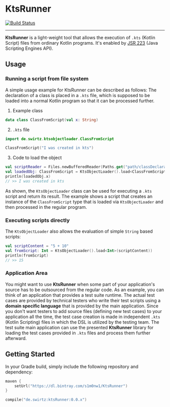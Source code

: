 # KtsRunner
[![Build Status](https://travis-ci.org/s1monw1/KtsRunner.svg?branch=master)](https://travis-ci.org/s1monw1/KtsRunner)
___
**KtsRunner** is a light-weight tool that allows the execution of `.kts` (Kotlin Script) files from ordinary Kotlin programs.
It's enabled by [JSR 223](https://www.jcp.org/en/jsr/detail?id=223) (Java Scripting Engines API).

## Usage

### Running a script from file system

A simple usage example for KtsRunner can be described as follows:
The declaration of a class is placed in a `.kts` file, which is supposed to be loaded into a normal Kotlin program so that it
can be processed further.

1. Example class
```kotlin
data class ClassFromScript(val x: String)
```

2. `.kts` file
```kotlin
import de.swirtz.ktsobjectloader.ClassFromScript

ClassFromScript("I was created in kts")
```

3. Code to load the object

```kotlin
val scriptReader = Files.newBufferedReader(Paths.get("path/classDeclaration.kts"))
val loadedObj: ClassFromScript = KtsObjectLoader().load<ClassFromScript>(scriptReader)
println(loadedObj.x)
// >> I was created in kts
```

As shown, the `KtsObjectLoader` class can be used for executing a `.kts` script and return its result. The example shows a script that creates an instance of the `ClassFromScript` type that is loaded via ``KtsObjectLoader`` and then processed in the regular program.

### Executing scripts directly

The `KtsObjectLoader` also allows the evaluation of simple `String` based scripts:

```kotlin
val scriptContent = "5 + 10"
val fromScript: Int = KtsObjectLoader().load<Int>(scriptContent))
println(fromScript)
// >> 15
```


### Application Area

You might want to use **KtsRunner** when some part of your application's source has to be outsourced from the regular code. As an example, you can think of an application that provides a test suite runtime. The actual test cases are provided by technical testers who write their test scripts using a **domain specific language** that is provided by the main application. Since you don't want testers to add source files (defining new test cases) to your application all the time, the test case creation is made in independent `.kts` (Kotlin Scripting) files in which the DSL is utilized by the testing team. The test suite main application can use the presented **KtsRunner** library for loading the test cases provided in `.kts` files and process them further afterward.

## Getting Started

In your Gradle build, simply include the following repository and dependency:

```kotlin
maven { 
    setUrl("https://dl.bintray.com/s1m0nw1/KtsRunner")
}

compile("de.swirtz:ktsRunner:0.0.x")

```


